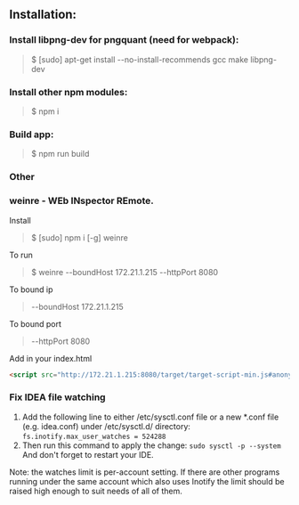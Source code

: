 ## Installation:

### Install libpng-dev for pngquant (need for webpack):
> $ [sudo] apt-get install --no-install-recommends gcc make libpng-dev

### Install other npm modules:
> $ npm i

### Build app:
> $ npm run build

### Other

### weinre - WEb INspector REmote.

Install
> $ [sudo] npm i [-g] weinre

To run
> $ weinre --boundHost 172.21.1.215 --httpPort 8080

To bound ip
> --boundHost 172.21.1.215

To bound port
> --httpPort 8080

Add in your index.html
```HTML
<script src="http://172.21.1.215:8080/target/target-script-min.js#anonymous"></script>
```

### Fix IDEA file watching

1. Add the following line to either /etc/sysctl.conf file or a new *.conf file (e.g. idea.conf) under /etc/sysctl.d/ directory:
``
    fs.inotify.max_user_watches = 524288
``
2. Then run this command to apply the change:
``
    sudo sysctl -p --system
``
And don't forget to restart your IDE.

Note: the watches limit is per-account setting. If there are other programs running under the same account which also uses Inotify the limit should be raised high enough to suit needs of all of them.
